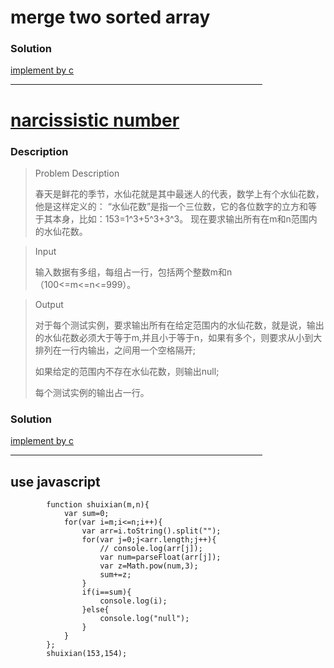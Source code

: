 # merge two sorted array

### Solution

[implement by c](./src/MergeTwoSortedArray.c)

<HR style="border:3 double #987cb9" width="80%"color=#987cb9 SIZE=3>

# [narcissistic number](http://acm.hdu.edu.cn/showproblem.php?pid=2010)

### Description

> Problem Description
>
> 春天是鲜花的季节，水仙花就是其中最迷人的代表，数学上有个水仙花数，他是这样定义的：
“水仙花数”是指一个三位数，它的各位数字的立方和等于其本身，比如：153=1^3+5^3+3^3。
现在要求输出所有在m和n范围内的水仙花数。

> Input
>
> 输入数据有多组，每组占一行，包括两个整数m和n（100<=m<=n<=999）。

> Output
> 
> 对于每个测试实例，要求输出所有在给定范围内的水仙花数，就是说，输出的水仙花数必须大于等于m,并且小于等于n，如果有多个，则要求从小到大排列在一行内输出，之间用一个空格隔开;
> 
> 如果给定的范围内不存在水仙花数，则输出null;
> 
> 每个测试实例的输出占一行。

### Solution

[implement by c](./src/narcissisticNumber.c)

<HR style="border:3 double #987cb9" width="80%"color=#987cb9 SIZE=3>

## use javascript
```
		function shuixian(m,n){
			var sum=0;
			for(var i=m;i<=n;i++){
				var arr=i.toString().split("");
				for(var j=0;j<arr.length;j++){
					// console.log(arr[j]);
					var num=parseFloat(arr[j]);
					var z=Math.pow(num,3);
					sum+=z;
				}
				if(i==sum){
					console.log(i);
				}else{
					console.log("null");
				}
			}
		};
		shuixian(153,154);
```
